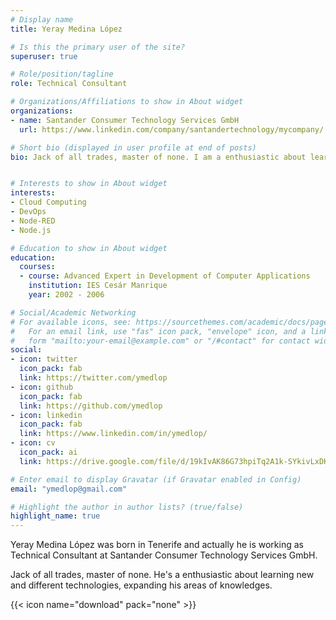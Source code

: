 ```yaml
---
# Display name
title: Yeray Medina López

# Is this the primary user of the site?
superuser: true

# Role/position/tagline
role: Technical Consultant

# Organizations/Affiliations to show in About widget
organizations:
- name: Santander Consumer Technology Services GmbH
  url: https://www.linkedin.com/company/santandertechnology/mycompany/

# Short bio (displayed in user profile at end of posts)
bio: Jack of all trades, master of none. I am a enthusiastic about learning new and different technologies, expanding my areas of knowledges.


# Interests to show in About widget
interests:
- Cloud Computing
- DevOps
- Node-RED
- Node.js

# Education to show in About widget
education:
  courses:
  - course: Advanced Expert in Development of Computer Applications
    institution: IES Cesár Manrique
    year: 2002 - 2006

# Social/Academic Networking
# For available icons, see: https://sourcethemes.com/academic/docs/page-builder/#icons
#   For an email link, use "fas" icon pack, "envelope" icon, and a link in the
#   form "mailto:your-email@example.com" or "/#contact" for contact widget.
social:
- icon: twitter
  icon_pack: fab
  link: https://twitter.com/ymedlop
- icon: github
  icon_pack: fab
  link: https://github.com/ymedlop
- icon: linkedin
  icon_pack: fab
  link: https://www.linkedin.com/in/ymedlop/
- icon: cv
  icon_pack: ai
  link: https://drive.google.com/file/d/19kIvAK86G73hpiTq2A1k-SYkivLxDKUQ/view?usp=sharing

# Enter email to display Gravatar (if Gravatar enabled in Config)
email: "ymedlop@gmail.com"

# Highlight the author in author lists? (true/false)
highlight_name: true
---
```

Yeray Medina López was born in Tenerife and actually he is working as Technical Consultant at Santander Consumer Technology Services GmbH.

Jack of all trades, master of none. He's a enthusiastic about learning new and different technologies, expanding his areas of knowledges.
<!---
{{< icon name="download" pack="fas" >}} Download my {{< staticref "https://drive.google.com/file/d/19kIvAK86G73hpiTq2A1k-SYkivLxDKUQ/view?usp=sharing" "newtab" >}}resumé{{< /staticref >}}.
-->
{{< icon name="download" pack="none" >}}